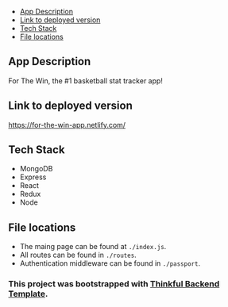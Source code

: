 - [App Description](#app-description)
- [Link to deployed version](#link-to-deployed-version)
- [Tech Stack](#tech-stack)
- [File locations](#file-locations)


## App Description
  For The Win, the #1 basketball stat tracker app!


## Link to deployed version
  https://for-the-win-app.netlify.com/


## Tech Stack
  - MongoDB
  - Express
  - React
  - Redux
  - Node


## File locations
  - The maing page can be found at `./index.js`. 
  - All routes can be found in `./routes`.
  - Authentication middleware can be found in `./passport`.


### This project was bootstrapped with [Thinkful Backend Template](https://github.com/Thinkful-Ed/backend-template).
